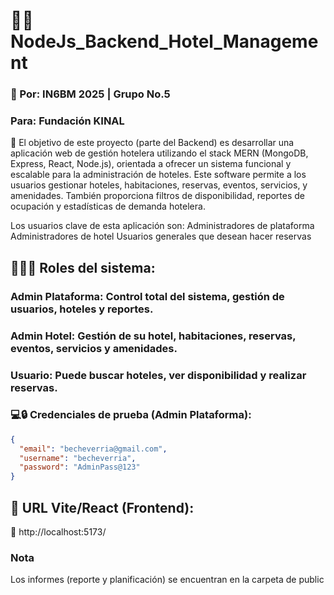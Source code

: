 # 🏨🌐 NodeJs_Backend_Hotel_Management

### 🪪 Por: IN6BM 2025 | Grupo No.5
### Para: Fundación KINAL

📍 El objetivo de este proyecto (parte del Backend) es desarrollar una aplicación web de gestión hotelera utilizando el stack MERN (MongoDB, Express, React, Node.js), orientada a ofrecer un sistema funcional y escalable para la administración de hoteles.
Este software permite a los usuarios gestionar hoteles, habitaciones, reservas, eventos, servicios, y amenidades. También proporciona filtros de disponibilidad, reportes de ocupación y estadísticas de demanda hotelera.

Los usuarios clave de esta aplicación son:
Administradores de plataforma
Administradores de hotel
Usuarios generales que desean hacer reservas

## 🧑‍💼🔐 Roles del sistema:
### Admin Plataforma: Control total del sistema, gestión de usuarios, hoteles y reportes.
### Admin Hotel: Gestión de su hotel, habitaciones, reservas, eventos, servicios y amenidades.
### Usuario: Puede buscar hoteles, ver disponibilidad y realizar reservas.

### 💻🔒 Credenciales de prueba (Admin Plataforma):
```json
{
  "email": "becheverria@gmail.com",
  "username": "becheverria",
  "password": "AdminPass@123"
}
```
## 📇 URL Vite/React (Frontend):
📍 http://localhost:5173/
### Nota
Los informes (reporte y planificación) se encuentran en la carpeta de public
